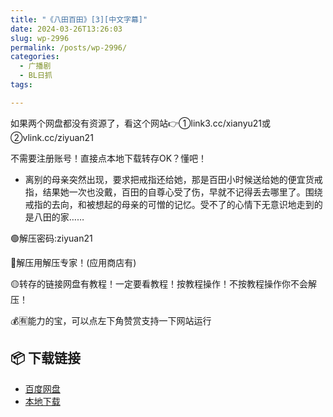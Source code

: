 ```yaml
---
title: "《八田百田》[3][中文字幕]"
date: 2024-03-26T13:26:03
slug: wp-2996
permalink: /posts/wp-2996/
categories:
  - 广播剧
  - BL日抓
tags:

---
```


如果两个网盘都没有资源了，看这个网站👉①link3.cc/xianyu21或②vlink.cc/ziyuan21

不需要注册账号！直接点本地下载转存OK？懂吧！

*   离别的母亲突然出现，要求把戒指还给她，那是百田小时候送给她的便宜货戒指，结果她一次也没戴，百田的自尊心受了伤，早就不记得丢去哪里了。围绕戒指的去向，和被想起的母亲的可憎的记忆。受不了的心情下无意识地走到的是八田的家……

🟢解压密码:ziyuan21

🔵解压用解压专家！(应用商店有)

🟡转存的链接网盘有教程！一定要看教程！按教程操作！不按教程操作你不会解压！

💰🈶能力的宝，可以点左下角赞赏支持一下网站运行

## 📦 下载链接
- [百度网盘](https://blziyuan21.com/pay-download/2996?key=d202beb333&down_id=0)
- [本地下载](https://blziyuan21.com/pay-download/2996?key=d202beb333&down_id=1)

